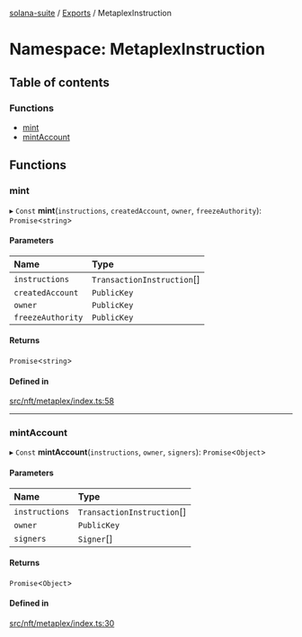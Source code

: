 [solana-suite](../README.md) / [Exports](../modules.md) / MetaplexInstruction

# Namespace: MetaplexInstruction

## Table of contents

### Functions

- [mint](MetaplexInstruction.md#mint)
- [mintAccount](MetaplexInstruction.md#mintaccount)

## Functions

### mint

▸ `Const` **mint**(`instructions`, `createdAccount`, `owner`, `freezeAuthority`): `Promise`<`string`\>

#### Parameters

| Name | Type |
| :------ | :------ |
| `instructions` | `TransactionInstruction`[] |
| `createdAccount` | `PublicKey` |
| `owner` | `PublicKey` |
| `freezeAuthority` | `PublicKey` |

#### Returns

`Promise`<`string`\>

#### Defined in

[src/nft/metaplex/index.ts:58](https://github.com/fukaoi/solana-suite/blob/bbfcf40/src/nft/metaplex/index.ts#L58)

___

### mintAccount

▸ `Const` **mintAccount**(`instructions`, `owner`, `signers`): `Promise`<`Object`\>

#### Parameters

| Name | Type |
| :------ | :------ |
| `instructions` | `TransactionInstruction`[] |
| `owner` | `PublicKey` |
| `signers` | `Signer`[] |

#### Returns

`Promise`<`Object`\>

#### Defined in

[src/nft/metaplex/index.ts:30](https://github.com/fukaoi/solana-suite/blob/bbfcf40/src/nft/metaplex/index.ts#L30)
